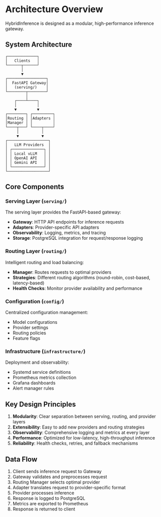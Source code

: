 # Architecture Overview

HybridInference is designed as a modular, high-performance inference gateway.

## System Architecture

```
┌─────────────┐
│   Clients   │
└──────┬──────┘
       │
       ▼
┌─────────────────┐
│  FastAPI Gateway│
│   (serving/)    │
└────────┬────────┘
         │
    ┌────┴────┐
    │         │
    ▼         ▼
┌────────┐ ┌─────────┐
│Routing │ │Adapters │
│Manager │ │         │
└────┬───┘ └────┬────┘
     │          │
     ▼          ▼
┌──────────────────┐
│   LLM Providers  │
│ ┌──────────────┐ │
│ │ Local vLLM   │ │
│ │ OpenAI API   │ │
│ │ Gemini API   │ │
│ └──────────────┘ │
└──────────────────┘
```

## Core Components

### Serving Layer (`serving/`)

The serving layer provides the FastAPI-based gateway:

- **Gateway**: HTTP API endpoints for inference requests
- **Adapters**: Provider-specific API adapters
- **Observability**: Logging, metrics, and tracing
- **Storage**: PostgreSQL integration for request/response logging

### Routing Layer (`routing/`)

Intelligent routing and load balancing:

- **Manager**: Routes requests to optimal providers
- **Strategies**: Different routing algorithms (round-robin, cost-based, latency-based)
- **Health Checks**: Monitor provider availability and performance

### Configuration (`config/`)

Centralized configuration management:

- Model configurations
- Provider settings
- Routing policies
- Feature flags

### Infrastructure (`infrastructure/`)

Deployment and observability:

- Systemd service definitions
- Prometheus metrics collection
- Grafana dashboards
- Alert manager rules

## Key Design Principles

1. **Modularity**: Clear separation between serving, routing, and provider layers
2. **Extensibility**: Easy to add new providers and routing strategies
3. **Observability**: Comprehensive logging and metrics at every layer
4. **Performance**: Optimized for low-latency, high-throughput inference
5. **Reliability**: Health checks, retries, and fallback mechanisms

## Data Flow

1. Client sends inference request to Gateway
2. Gateway validates and preprocesses request
3. Routing Manager selects optimal provider
4. Adapter translates request to provider-specific format
5. Provider processes inference
6. Response is logged to PostgreSQL
7. Metrics are exported to Prometheus
8. Response is returned to client
